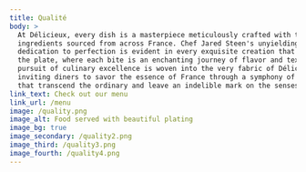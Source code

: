 ```yaml
---
title: Qualité
body: >
  At Délicieux, every dish is a masterpiece meticulously crafted with the finest
  ingredients sourced from across France. Chef Jared Steen's unyielding
  dedication to perfection is evident in every exquisite creation that graces
  the plate, where each bite is an enchanting journey of flavor and texture. The
  pursuit of culinary excellence is woven into the very fabric of Délicieux,
  inviting diners to savor the essence of France through a symphony of flavors
  that transcend the ordinary and leave an indelible mark on the senses.
link_text: Check out our menu
link_url: /menu
image: /quality.png
image_alt: Food served with beautiful plating
image_bg: true
image_secondary: /quality2.png
image_third: /quality3.png
image_fourth: /quality4.png
---
```






